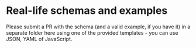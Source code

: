 # Real-life schemas and examples

Please submit a PR with the schema (and a valid example, if you have it) in a separate folder here using one of the provided templates - you can use JSON, YAML of JavaScript.
